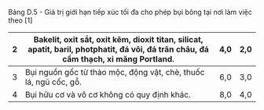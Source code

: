 Bảng D.5 - Giá trị giới hạn tiếp xúc tối đa cho phép bụi bông tại nơi làm việc theo [1]

|   2 | Bakelit, oxit sắt, oxit kẽm, dioxit titan, silicat, apatit, baril, photphatit, đá vôi, đá trân châu, đá cẩm thạch, xi măng Portland.   | 4,0   | 2,0   |
|-----|----------------------------------------------------------------------------------------------------------------------------------------|-------|-------|
|   3 | Bụi nguồn gốc từ thảo mộc, động vật, chè, thuốc lá, ngũ cốc, gỗ.                                                                       | 6,0   | 3,0   |
|   4 | Bụi hữu cơ và vô cơ không có quy định khác.                                                                                            | 8,0   | 4,0   |